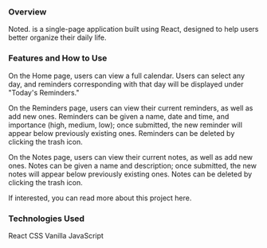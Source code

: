 ### Overview
Noted. is a single-page application built using React, designed to help users better organize their daily life. 

### Features and How to Use
On the Home page, users can view a full calendar. Users can select any day, and reminders corresponding with that day will be displayed under "Today's Reminders."

On the Reminders page, users can view their current reminders, as well as add new ones. Reminders can be given a name, date and time, and importance (high, medium, low); once submitted, the new reminder will appear below previously existing ones. Reminders can be deleted by clicking the trash icon.

On the Notes page, users can view their current notes, as well as add new ones. Notes can be given a name and description; once submitted, the new notes will appear below previously existing ones. Notes can be deleted by clicking the trash icon.

If interested, you can read more about this project here.

### Technologies Used
React
CSS
Vanilla JavaScript